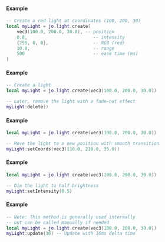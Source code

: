 <!-- #region client|jo.light.create -->
#### Example
```lua
-- Create a red light at coordinates (100, 200, 30)
local myLight = jo.light.create(
    vec3(100.0, 200.0, 30.0), -- position
    0.8,                         -- intensity
    {255, 0, 0},                 -- RGB (red)
    10.0,                        -- range
    500                          -- ease time (ms)
)
```
<!-- #endregion client|jo.light.create -->


<!-- #region client|LightClass:delete -->
#### Example
```lua
-- Create a light
local myLight = jo.light.create(vec3(100.0, 200.0, 30.0))

-- Later, remove the light with a fade-out effect
myLight:delete()
```
<!-- #endregion client|LightClass:delete -->


<!-- #region client|LightClass:setCoords -->
#### Example
```lua
local myLight = jo.light.create(vec3(100.0, 200.0, 30.0))

-- Move the light to a new position with smooth transition
myLight:setCoords(vec3(110.0, 210.0, 35.0))
```
<!-- #endregion client|LightClass:setCoords -->


<!-- #region client|LightClass:setIntensity -->
#### Example
```lua
local myLight = jo.light.create(vec3(100.0, 200.0, 30.0))

-- Dim the light to half brightness
myLight:setIntensity(0.5)
```
<!-- #endregion client|LightClass:setIntensity -->


<!-- #region client|LightClass:update -->
#### Example
```lua
-- Note: This method is generally used internally
-- but can be called manually if needed
local myLight = jo.light.create(vec3(100.0, 200.0, 30.0))
myLight:update(16) -- Update with 16ms delta time
```
<!-- #endregion client|LightClass:update -->